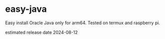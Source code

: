 # easy-java
Easy install Oracle Java only for arm64. Tested on termux and raspberry pi.


estimated release date 2024-08-12
